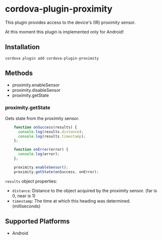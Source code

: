 # cordova-plugin-proximity

This plugin provides access to the device's (IR) proximity sensor.

At this moment this plugin is implemented only for Android!

## Installation

```
cordova plugin add cordova-plugin-proximity
```

## Methods

- proximity.enableSensor
- proximity.disableSensor
- proximity.getState

### proximity.getState

Gets state from the proximity sensor.

```js
    function onSuccess(results) {
      console.log(results.distance);
      console.log(results.timestamp);
    };

    function onError(error) {
      console.log(error);
    };

    proximity.enableSensor();
    proximity.getState(onSuccess, onError);
```

`results` object properties:

- `distance`: Distance to the object acquired by the proximity sensor. (far is 0, near is 1)
- `timestamp`: The time at which this heading was determined. (milliseconds)

## Supported Platforms

- Android
